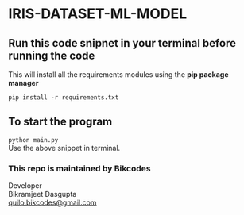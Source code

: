 # IRIS-DATASET-ML-MODEL

## Run this code snipnet in your terminal before running the code
This will install all the requirements modules using the **pip package manager**

```pip install -r requirements.txt``` 

## To start the program
```python main.py```
<br/>
Use the above snippet in terminal.

### This repo is maintained by Bikcodes
Developer  <br />
Bikramjeet Dasgupta  <br />
quilo.bikcodes@gmail.com 